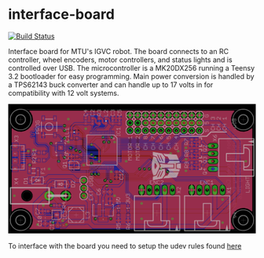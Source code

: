 # interface-board
[![Build Status](https://travis-ci.org/MTU-Autobot/interface-board.svg?branch=master)](https://travis-ci.org/MTU-Autobot/interface-board)

Interface board for MTU's IGVC robot. The board connects to an RC controller, wheel encoders, motor controllers, and status lights and is controlled over USB. The microcontroller is a MK20DX256 running a Teensy 3.2 bootloader for easy programming. Main power conversion is handled by a TPS62143 buck converter and can handle up to 17 volts in for compatibility with 12 volt systems.

![board image](/images/board.png)

To interface with the board you need to setup the udev rules found [here](https://www.pjrc.com/teensy/loader_linux.html)
